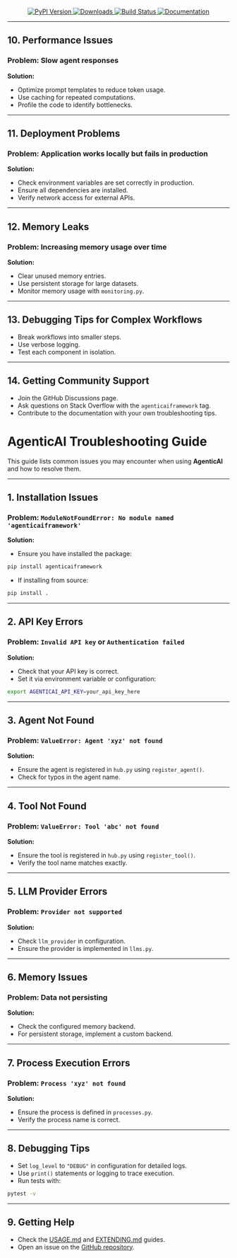 <!-- PROJECT LOGO -->
<br />
<div align="center">
  <a href="https://isathish.github.io/agenticaiframework/">
    <img src="https://img.shields.io/pypi/v/agenticaiframework?color=blue&label=PyPI%20Version&logo=python&logoColor=white" alt="PyPI Version">
  </a>
  <a href="https://pypi.org/project/agenticaiframework/">
    <img src="https://img.shields.io/pypi/dm/agenticaiframework?color=green&label=Downloads&logo=python&logoColor=white" alt="Downloads">
  </a>
  <a href="https://github.com/isathish/agenticaiframework/actions">
    <img src="https://img.shields.io/github/actions/workflow/status/isathish/agenticaiframework/python-package.yml?branch=main&label=Build&logo=github" alt="Build Status">
  </a>
  <a href="https://isathish.github.io/agenticaiframework/">
    <img src="https://img.shields.io/badge/Documentation-Online-blue?logo=readthedocs&logoColor=white" alt="Documentation">
  </a>
</div>

---

## 10. Performance Issues

### Problem: Slow agent responses
**Solution:**
- Optimize prompt templates to reduce token usage.
- Use caching for repeated computations.
- Profile the code to identify bottlenecks.

---

## 11. Deployment Problems

### Problem: Application works locally but fails in production
**Solution:**
- Check environment variables are set correctly in production.
- Ensure all dependencies are installed.
- Verify network access for external APIs.

---

## 12. Memory Leaks

### Problem: Increasing memory usage over time
**Solution:**
- Clear unused memory entries.
- Use persistent storage for large datasets.
- Monitor memory usage with `monitoring.py`.

---

## 13. Debugging Tips for Complex Workflows

- Break workflows into smaller steps.
- Use verbose logging.
- Test each component in isolation.

---

## 14. Getting Community Support

- Join the GitHub Discussions page.
- Ask questions on Stack Overflow with the `agenticaiframework` tag.
- Contribute to the documentation with your own troubleshooting tips.
# AgenticAI Troubleshooting Guide

This guide lists common issues you may encounter when using **AgenticAI** and how to resolve them.

---

## 1. Installation Issues

### Problem: `ModuleNotFoundError: No module named 'agenticaiframework'`
**Solution:**
- Ensure you have installed the package:
```bash
pip install agenticaiframework
```
- If installing from source:
```bash
pip install .
```

---

## 2. API Key Errors

### Problem: `Invalid API key` or `Authentication failed`
**Solution:**
- Check that your API key is correct.
- Set it via environment variable or configuration:
```bash
export AGENTICAI_API_KEY=your_api_key_here
```

---

## 3. Agent Not Found

### Problem: `ValueError: Agent 'xyz' not found`
**Solution:**
- Ensure the agent is registered in `hub.py` using `register_agent()`.
- Check for typos in the agent name.

---

## 4. Tool Not Found

### Problem: `ValueError: Tool 'abc' not found`
**Solution:**
- Ensure the tool is registered in `hub.py` using `register_tool()`.
- Verify the tool name matches exactly.

---

## 5. LLM Provider Errors

### Problem: `Provider not supported`
**Solution:**
- Check `llm_provider` in configuration.
- Ensure the provider is implemented in `llms.py`.

---

## 6. Memory Issues

### Problem: Data not persisting
**Solution:**
- Check the configured memory backend.
- For persistent storage, implement a custom backend.

---

## 7. Process Execution Errors

### Problem: `Process 'xyz' not found`
**Solution:**
- Ensure the process is defined in `processes.py`.
- Verify the process name is correct.

---

## 8. Debugging Tips

- Set `log_level` to `"DEBUG"` in configuration for detailed logs.
- Use `print()` statements or logging to trace execution.
- Run tests with:
```bash
pytest -v
```

---

## 9. Getting Help

- Check the [USAGE.md](USAGE.md) and [EXTENDING.md](EXTENDING.md) guides.
- Open an issue on the [GitHub repository](https://github.com/isathish/AgenticAI/issues).
